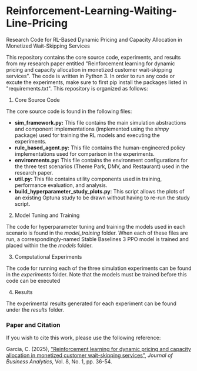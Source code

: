 # Reinforcement-Learning-Waiting-Line-Pricing
Research Code for RL-Based Dynamic Pricing and Capacity Allocation in Monetized Wait-Skipping Services

This repository contains the core source code, experiments, and results from my research paper entitled "Reinforcement learning for dynamic pricing and capacity allocation in monetized customer wait-skipping services". The code is written in Python 3. In order to run any code or excute the experiments, make sure to first pip install the packages listed in "requirements.txt". This repository is organized as follows:

1. Core Source Code

The core source code is found in the following files:

- **sim_framework.py:** This file contains the main simulation abstractions and component implementations (implemented using the *simpy* package) used for training the RL models and executing the experiments.
- **rule_based_agent.py:** This file contains the human-engineered policy implementations used for comparison in the experiments.
- **environments.py:** This file contains the environment configurations for the three test scenarios (Theme Park, DMV, and Restaurant) used in the research paper.
- **util.py:** This file contains utility components used in training, performance evaluation, and analysis.
- **build_hyperparameter_study_plots.py**: This script allows the plots of an existing Optuna study to be drawn without having to re-run the study script.

2. Model Tuning and Training

The code for hyperparameter tuning and training the models used in each scenario is found in the *model_training* folder. When each of these files are run,
a correspondingly-named Stable Baselines 3 PPO model is trained and placed within the the *models* folder. 

3.  Computational Experiments

The code for running each of the three simulation experiments can be found in the *experiments* folder. Note that the models must be trained before this code can be executed

4.  Results

The experimental results generated for each experiment can be found under the *results* folder.

### Paper and Citation

If you wish to cite this work, please use the following reference:

Garcia, C. (2025), ["Reinforcement learning for dynamic pricing and capacity allocation in monetized customer wait-skipping services"](https://doi.org/10.1080/2573234X.2024.2424542), *Journal of Business Analytics*, Vol. 8, No. 1, pp. 36-54.

